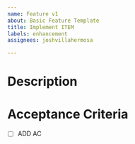 ```yaml
---
name: Feature v1
about: Basic Feature Template
title: Implement ITEM
labels: enhancement
assignees: joshvillahermosa

---
```


# Description

# Acceptance Criteria

- [ ] ADD AC
